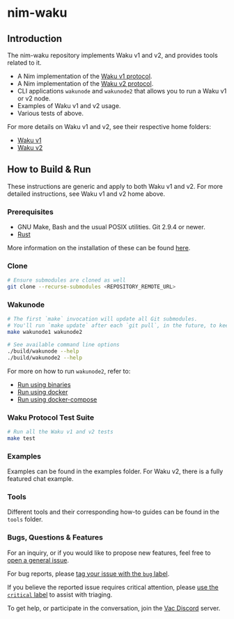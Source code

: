 # nim-waku

## Introduction

The nim-waku repository implements Waku v1 and v2, and provides tools related to it.

- A Nim implementation of the [Waku v1 protocol](https://specs.vac.dev/waku/waku.html).
- A Nim implementation of the [Waku v2 protocol](https://specs.vac.dev/specs/waku/v2/waku-v2.html).
- CLI applications `wakunode` and `wakunode2` that allows you to run a Waku v1 or v2 node.
- Examples of Waku v1 and v2 usage.
- Various tests of above.

For more details on Waku v1 and v2, see their respective home folders:

- [Waku v1](waku/v1/README.md)
- [Waku v2](waku/v2/README.md)

## How to Build & Run

These instructions are generic and apply to both Waku v1 and v2. For more
detailed instructions, see Waku v1 and v2 home above.

### Prerequisites

* GNU Make, Bash and the usual POSIX utilities. Git 2.9.4 or newer.
* [Rust](https://www.rust-lang.org/)

More information on the installation of these can be found [here](https://github.com/status-im/nimbus#prerequisites).

### Clone

```bash
# Ensure submodules are cloned as well
git clone --recurse-submodules <REPOSITORY_REMOTE_URL>
```

### Wakunode

```bash
# The first `make` invocation will update all Git submodules.
# You'll run `make update` after each `git pull`, in the future, to keep those submodules up to date.
make wakunode1 wakunode2

# See available command line options
./build/wakunode --help
./build/wakunode2 --help
```

For more on how to run `wakunode2`, refer to:
* [Run using binaries](https://github.com/waku-org/nwaku/blob/master/docs/operators/quickstart.md#option-1-run-nwaku-binary)
* [Run using docker](https://github.com/waku-org/nwaku/blob/master/docs/operators/quickstart.md#option-2-run-nwaku-in-a-docker-container)
* [Run using docker-compose](https://github.com/waku-org/nwaku/blob/master/docs/operators/quickstart.md#option-3-run-nwaku-with-docker-compose)

### Waku Protocol Test Suite

```bash
# Run all the Waku v1 and v2 tests
make test
```

### Examples

Examples can be found in the examples folder. For Waku v2, there is a fully
featured chat example.

### Tools

Different tools and their corresponding how-to guides can be found in the `tools` folder.

### Bugs, Questions & Features

For an inquiry, or if you would like to propose new features, feel free to [open a general issue](https://github.com/status-im/nim-waku/issues/new/).

For bug reports, please [tag your issue with the `bug` label](https://github.com/status-im/nim-waku/issues/new/).

If you believe the reported issue requires critical attention, please [use the `critical` label](https://github.com/status-im/nim-waku/issues/new?labels=critical,bug) to assist with triaging.

To get help, or participate in the conversation, join the [Vac Discord](https://discord.gg/KNj3ctuZvZ) server.

